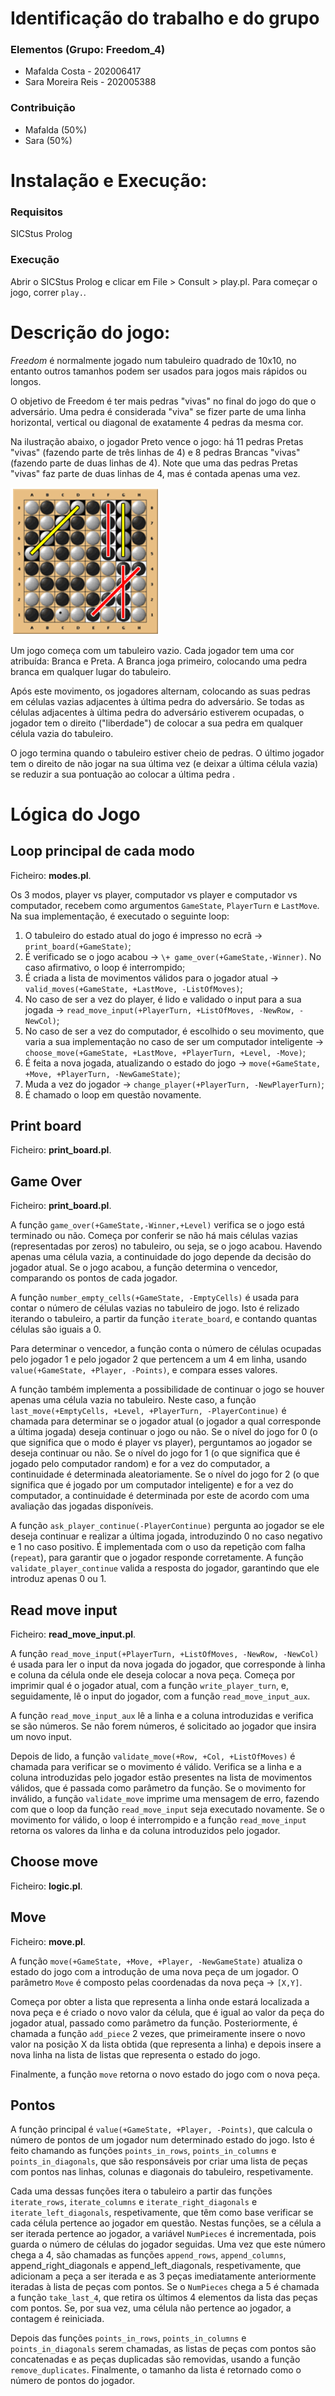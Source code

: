 # Identificação do trabalho e do grupo

### Elementos (Grupo: Freedom_4)

- Mafalda Costa - 202006417
- Sara Moreira Reis - 202005388

### Contribuição
- Mafalda (50%)
- Sara (50%)

# Instalação e Execução:

### Requisitos
SICStus Prolog

### Execução
Abrir o SICStus Prolog e clicar em File > Consult > play.pl. Para começar o jogo, correr `play.`.


# Descrição do jogo:

*Freedom* é normalmente jogado num tabuleiro quadrado de 10x10, no entanto outros tamanhos podem ser usados para jogos mais rápidos ou longos.

O objetivo de Freedom é ter mais pedras "vivas" no final do jogo do que o adversário. Uma pedra é considerada "viva" se fizer parte de uma linha horizontal, vertical ou diagonal de exatamente 4 pedras da mesma cor.

Na ilustração abaixo, o jogador Preto vence o jogo: há 11 pedras Pretas "vivas" (fazendo parte de três linhas de 4) e 8 pedras Brancas "vivas" (fazendo parte de duas linhas de 4). Note que uma das pedras Pretas "vivas" faz parte de duas linhas de 4, mas é contada apenas uma vez.

![image](images/board_example.png)

Um jogo começa com um tabuleiro vazio.
Cada jogador tem uma cor atribuída: Branca e Preta.
A Branca joga primeiro, colocando uma pedra branca em qualquer lugar do tabuleiro.

Após este movimento, os jogadores alternam, colocando as suas pedras em células vazias adjacentes à última pedra do adversário. Se todas as células adjacentes à última pedra do adversário estiverem ocupadas, o jogador tem o direito ("liberdade") de colocar a sua pedra em qualquer célula vazia do tabuleiro.

O jogo termina quando o tabuleiro estiver cheio de pedras. O último jogador tem o direito de não jogar na sua última vez (e deixar a última célula vazia) se reduzir a sua pontuação ao colocar a última pedra .

#  Lógica do Jogo


## Loop principal de cada modo
Ficheiro: **modes.pl**.

Os 3 modos, player vs player, computador vs player e computador vs computador, recebem como argumentos `GameState`, `PlayerTurn` e `LastMove`. Na sua implementação, é executado o seguinte loop:
1) O tabuleiro do estado atual do jogo é impresso no ecrã -> `print_board(+GameState)`;
2) É verificado se o jogo acabou -> `\+ game_over(+GameState,-Winner)`. No caso afirmativo, o loop é interrompido;
3) É criada a lista de movimentos válidos para o jogador atual -> `valid_moves(+GameState, +LastMove, -ListOfMoves)`;
4) No caso de ser a vez do player, é lido e validado o input para a sua jogada -> `read_move_input(+PlayerTurn, +ListOfMoves, -NewRow, -NewCol)`;
5) No caso de ser a vez do computador, é escolhido o seu movimento, que varia a sua implementação no caso de ser um computador inteligente -> `choose_move(+GameState, +LastMove, +PlayerTurn, +Level, -Move)`;
6) É feita a nova jogada, atualizando o estado do jogo -> `move(+GameState, +Move, +PlayerTurn, -NewGameState)`;
7) Muda a vez do jogador -> `change_player(+PlayerTurn, -NewPlayerTurn)`;
8) É chamado o loop em questão novamente.

## Print board
Ficheiro: **print_board.pl**.

## Game Over
Ficheiro: **print_board.pl**.

A função `game_over(+GameState,-Winner,+Level)` verifica se o jogo está terminado ou não.
Começa por conferir se não há mais células vazias (representadas por zeros) no tabuleiro, ou seja, se o jogo acabou. Havendo apenas uma célula vazia, a continuidade do jogo depende da decisão do jogador atual. Se o jogo acabou, a função determina o vencedor, comparando os pontos de cada jogador.

A função `number_empty_cells(+GameState, -EmptyCells)` é usada para contar o número de células vazias no tabuleiro de jogo. Isto é relizado iterando o tabuleiro, a partir da função `iterate_board`, e contando quantas células são iguais a 0.

Para determinar o vencedor, a função conta o número de células ocupadas pelo jogador 1 e pelo jogador 2 que pertencem a um 4 em linha, usando `value(+GameState, +Player, -Points)`, e compara esses valores.

A função também implementa a possibilidade de continuar o jogo se houver apenas uma célula vazia no tabuleiro. Neste caso, a função `last_move(+EmptyCells, +Level, +PlayerTurn, -PlayerContinue)` é chamada para determinar se o jogador atual (o jogador a qual corresponde a última jogada) deseja continuar o jogo ou não. Se o nível do jogo for 0 (o que significa que o modo é player vs player), perguntamos ao jogador se deseja continuar ou não. Se o nível do jogo for 1 (o que significa que é jogado pelo computador random) e for a vez do computador, a continuidade é determinada aleatoriamente. Se o nível do jogo for 2 (o que significa que é jogado por um computador inteligente) e for a vez do computador, a continuidade é determinada por este de acordo com uma avaliação das jogadas disponíveis.

A função `ask_player_continue(-PlayerContinue)` pergunta ao jogador se ele deseja continuar e realizar a última jogada, introduzindo 0 no caso negativo e 1 no caso positivo. É implementada com o uso da repetição com falha (`repeat`), para garantir que o jogador responde corretamente. A função `validate_player_continue` valida a resposta do jogador, garantindo que ele introduz apenas 0 ou 1.

## Read move input
Ficheiro: **read_move_input.pl**.

A função `read_move_input(+PlayerTurn, +ListOfMoves, -NewRow, -NewCol)` é usada para ler o input da nova jogada do jogador, que corresponde à linha e coluna da célula onde ele deseja colocar a nova peça. Começa por imprimir qual é o jogador atual, com a função `write_player_turn`, e, seguidamente, lê o input do jogador, com a função `read_move_input_aux`.

A função `read_move_input_aux` lê a linha e a coluna introduzidas e verifica se são números. Se não forem números, é solicitado ao jogador que insira um novo input.

Depois de lido, a função `validate_move(+Row, +Col, +ListOfMoves)` é chamada para verificar se o movimento é válido. Verifica se a linha e a coluna introduzidas pelo jogador estão presentes na lista de movimentos válidos, que é passada como parâmetro da função. Se o movimento for inválido, a função `validate_move` imprime uma mensagem de erro, fazendo com que o loop da função `read_move_input` seja executado novamente. Se o movimento for válido, o loop é interrompido e a função `read_move_input` retorna os valores da linha e da coluna introduzidos pelo jogador.


## Choose move
Ficheiro: **logic.pl**.

## Move
Ficheiro: **move.pl**.

A função `move(+GameState, +Move, +Player, -NewGameState)` atualiza o estado do jogo com a introdução de uma nova peça de um jogador. 
O parâmetro `Move` é composto pelas coordenadas da nova peça -> `[X,Y]`. 

Começa por obter a lista que representa a linha onde estará localizada a nova peça e é criado o novo valor da célula, que é igual ao valor da peça do jogador atual, passado como parâmetro da função. Posteriormente, é chamada a função `add_piece` 2 vezes, que primeiramente insere o novo valor na posição X da lista obtida (que representa a linha) e depois insere a nova linha na lista de listas que representa o estado do jogo.

Finalmente, a função `move` retorna o novo estado do jogo com o nova peça.

## Pontos
A função principal é `value(+GameState, +Player, -Points)`, que calcula o número de pontos de um jogador num determinado estado do jogo. Isto é feito chamando as funções `points_in_rows`, `points_in_columns` e `points_in_diagonals`, que são responsáveis por criar uma lista de peças com pontos nas linhas, colunas e diagonais do tabuleiro, respetivamente.

Cada uma dessas funções itera o tabuleiro a partir das funções `iterate_rows`, `iterate_columns` e `iterate_right_diagonals` e `iterate_left_diagonals`, respetivamente, que têm como base verificar se cada célula pertence ao jogador em questão. Nestas funções, se a célula a ser iterada pertence ao jogador, a variável `NumPieces` é incrementada, pois guarda o número de células do jogador seguidas. Uma vez que este número chega a 4, são chamadas as funções `append_rows`, `append_columns`, append_right_diagonals e append_left_diagonals, respetivamente, que adicionam a peça a ser iterada e as 3 peças imediatamente anteriormente iteradas à lista de peças com pontos. Se o `NumPieces` chega a 5 é chamada a função `take_last_4`, que retira os últimos 4 elementos da lista das peças com pontos. Se, por sua vez, uma célula não pertence ao jogador, a contagem é reiniciada.

Depois das funções `points_in_rows`, `points_in_columns` e `points_in_diagonals` serem chamadas, as listas de peças com pontos são concatenadas e as peças duplicadas são removidas, usando a função `remove_duplicates`. Finalmente, o tamanho da lista é retornado como o número de pontos do jogador.
